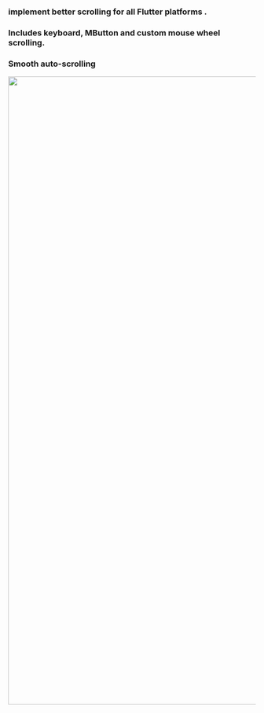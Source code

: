 ### implement better scrolling for all Flutter platforms .

### Includes keyboard, MButton and custom mouse wheel scrolling.

### Smooth auto-scrolling

<img src="https://raw.githubusercontent.com/hosseinkhojany/Improved_scroll_plus/Screencast 2022-03-22 16:19:27.mp4" width="1280"/>
